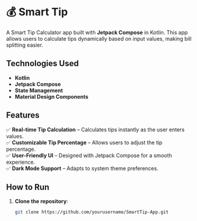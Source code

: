 # 💰 Smart Tip  

A Smart Tip Calculator app built with **Jetpack Compose** in Kotlin. This app allows users to calculate tips dynamically based on input values, making bill splitting easier.  

## Technologies Used  
- **Kotlin**  
- **Jetpack Compose**  
- **State Management**  
- **Material Design Components**  

## Features  
✅ **Real-time Tip Calculation** – Calculates tips instantly as the user enters values.  
✅ **Customizable Tip Percentage** – Allows users to adjust the tip percentage.  
✅ **User-Friendly UI** – Designed with Jetpack Compose for a smooth experience.  
✅ **Dark Mode Support** – Adapts to system theme preferences.  

## How to Run  
1. **Clone the repository**:  
   ```bash
   git clone https://github.com/yourusername/SmartTip-App.git
